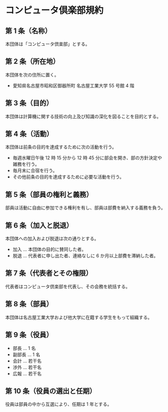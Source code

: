 # コンピュータ倶楽部規約

## 第 1 条（名称）

本団体は「コンピュータ倶楽部」とする。

## 第 2 条（所在地）

本団体を次の住所に置く。

- 愛知県名古屋市昭和区御器所町 名古屋工業大学 55 号館 4 階

## 第 3 条（目的）

本団体は計算機に関する技術の向上及び知識の深化を図ることを目的とする。

## 第 4 条（活動）

本団体は前条の目的を達成するために次の活動を行う。

- 毎週水曜日午後 12 時 15 分から 12 時 45 分に部会を開き、部の方針決定や雑務を行う。
- 毎月末に合宿を行う。
- その他前条の目的を達成するために必要な活動を行う。

## 第 5 条（部員の権利と義務）

部員は活動に自由に参加できる権利を有し、部員は部費を納入する義務を負う。

## 第 6 条（加入と脱退）

本団体への加入および脱退は次の通りとする。

- 加入 ... 本団体の目的に賛同した者。
- 脱退 ... 代表者に申し出た者、連絡なしに 6 か月以上部費を滞納した者。

## 第 7 条（代表者とその権限）

代表者はコンピュータ倶楽部を代表し、その会務を統括する。

## 第 8 条（部員）

本団体は名古屋工業大学および他大学に在籍する学生をもって組織する。

## 第 9 条（役員）

- 部長 ... 1 名
- 副部長 ... 1 名
- 会計 ... 若干名
- 渉外 ... 若干名
- 広報 ... 若干名

## 第 10 条（役員の選出と任期）

役員は部員の中から互選により、任期は 1 年とする。
